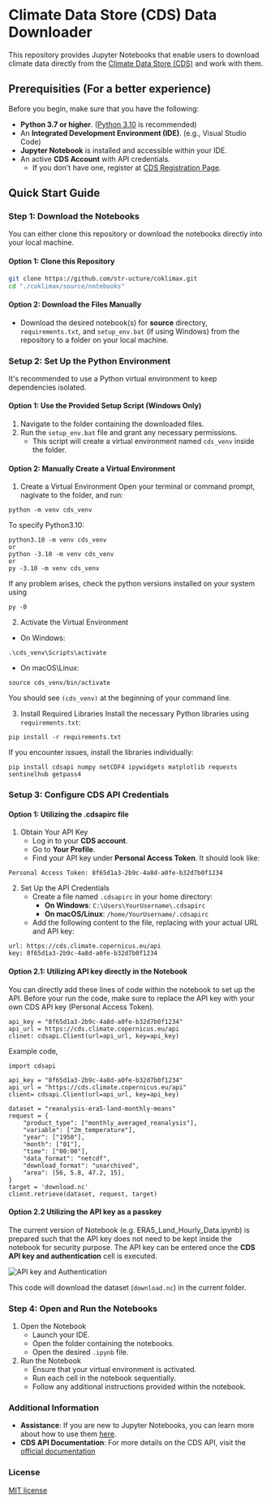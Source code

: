 # Climate Data Store (CDS) Data Downloader

This repository provides Jupyter Notebooks that enable users to download climate data directly from the [Climate Data Store (CDS)](https://cds.climate.copernicus.eu/) and work with them.

## Prerequisities (For a better experience)

Before you begin, make sure that you have the following:
* **Python 3.7 or higher**. ([Python 3.10](https://www.python.org/downloads/release/python-31015/) is recommended)
* An **Integrated Development Environment (IDE)**. (e.g., Visual Studio Code)
* **Jupyter Notebook** is installed and accessible within your IDE.
* An active **CDS Account** with API credentials.
    * If you don't have one, register at [CDS Registration Page](https://cds.climate.copernicus.eu/).

## Quick Start Guide

### Step 1: Download the Notebooks

You can either clone this repository or download the notebooks directly into your local machine.

#### Option 1: Clone this Repository

```bash
git clone https://github.com/str-ucture/coklimax.git
cd "./coklimax/source/notebooks"
```

#### Option 2: Download the Files Manually
* Download the desired notebook(s) for **source** directory, `requirements.txt`, and `setup_env.bat` (if using Windows) from the repository to a folder on your local machine.

### Setup 2: Set Up the Python Environment

It's recommended to use a Python virtual environment to keep dependencies isolated.

#### Option 1: Use the Provided Setup Script (Windows Only)
1. Navigate to the folder containing the downloaded files.
2. Run the `setup_env.bat` file and grant any necessary permissions.
    * This script will create a virtual environment named `cds_venv` inside the folder.

#### Option 2: Manually Create a Virtual Environment

1. Create a Virtual Environment
Open your terminal or command prompt, nagivate to the folder, and run:
```
python -m venv cds_venv
```

To specify Python3.10:
```
python3.10 -m venv cds_venv
or
python -3.10 -m venv cds_venv
or
py -3.10 -m venv cds_venv
```

If any problem arises, check the python versions installed on your system using

```
py -0
```

2. Activate the Virtual Environment
* On Windows:
```
.\cds_venv\Scripts\activate
```

* On macOS\Linux:
```
source cds_venv/bin/activate
```

You should see `(cds_venv)` at the beginning of your command line.

3. Install Required Libraries
Install the necessary Python libraries using `requirements.txt`:

```
pip install -r requirements.txt
```

If you encounter issues, install the libraries individually:

```
pip install cdsapi numpy netCDF4 ipywidgets matplotlib requests sentinelhub getpass4
```

### Setup 3: Configure CDS API Credentials

#### Option 1: Utilizing the .cdsapirc file
1. Obtain Your API Key
    * Log in to your **CDS account**.
    * Go to **Your Profile**.
    * Find your API key under **Personal Access Token**. It should look like:

```
Personal Access Token: 8f65d1a3-2b9c-4a8d-a0fe-b32d7b0f1234
```
2. Set Up the API Credentials
    * Create a file named `.cdsapirc` in your home directory:
        * **On Windows**: `C:\Users\YourUsername\.cdsapirc`
        * **On macOS/Linux**: `/home/YourUsername/.cdsapirc`
    * Add the following content to the file, replacing with your actual URL and API key:
```
url: https://cds.climate.copernicus.eu/api
key: 8f65d1a3-2b9c-4a8d-a0fe-b32d7b0f1234
```

#### Option 2.1: Utilizing API key directly in the Notebook
You can directly add these lines of code within the notebook to set up the API. Before your run the code, make sure to replace the API key with your own CDS API key (Personal Access Token).
```
api_key = "8f65d1a3-2b9c-4a8d-a0fe-b32d7b0f1234"
api_url = https://cds.climate.copernicus.eu/api
clinet: cdsapi.Client(url=api_url, key=api_key)
```

Example code,
```
import cdsapi

api_key = "8f65d1a3-2b9c-4a8d-a0fe-b32d7b0f1234"
api_url = "https://cds.climate.copernicus.eu/api"
client= cdsapi.Client(url=api_url, key=api_key)

dataset = "reanalysis-era5-land-monthly-means"
request = {
    "product_type": ["monthly_averaged_reanalysis"],
    "variable": ["2m_temperature"],
    "year": ["1950"],
    "month": ["01"],
    "time": ["00:00"],
    "data_format": "netcdf",
    "download_format": "unarchived",
    "area": [56, 5.8, 47.2, 15],
}
target = 'download.nc'
client.retrieve(dataset, request, target)
```

#### Option 2.2 Utilizing the API key as a passkey

The current version of Notebook (e.g. ERA5_Land_Hourly_Data.ipynb) is prepared such that the API key does not need to be kept inside the notebook for security purpose. The API key can be entered once the **CDS API key and authentication** cell is executed.

![API key and Authentication](./Data/gif/api_key_authentication.gif)

This code will download the dataset (`download.nc`) in the current folder.

### Step 4: Open and Run the Notebooks
1. Open the Notebook
    * Launch your IDE.
    * Open the folder containing the notebooks.
    * Open the desired `.ipynb` file.
2. Run the Notebook
    * Ensure that your virtual environment is activated.
    * Run each cell in the notebook sequentially.
    * Follow any additional instructions provided within the notebook.


### Additional Information
* **Assistance**: If you are new to Jupyter Notebooks, you can learn more about how to use them [here](https://jupyter.org/documentation).
* **CDS API Documentation**: For more details on the CDS API, visit the [official documentation](https://cds.climate.copernicus.eu/user-guide)

### License
[MIT license](./LICENSE)